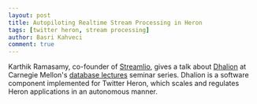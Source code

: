 ```yaml
---
layout: post
title: Autopiloting Realtime Stream Processing in Heron
tags: [twitter heron, stream processing]
author: Basri Kahveci
comment: true
---
```


Karthik Ramasamy, co-founder of [Streamlio](https://streaml.io/), gives a talk about [Dhalion](https://www.microsoft.com/en-us/research/publication/dhalion-self-regulating-stream-processing-heron/) at Carnegie Mellon's [database lectures](http://db.cs.cmu.edu/seminar2017/#db2) seminar series. Dhalion is a software component implemented for Twitter Heron, which scales and regulates Heron applications in an autonomous manner. 